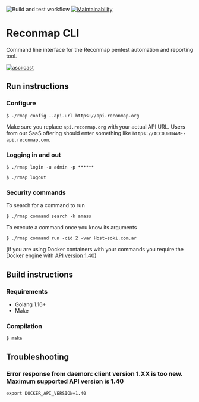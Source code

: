 ![Build and test workflow](https://github.com/Reconmap/cli/workflows/Build%20and%20test%20workflow/badge.svg)
[![Maintainability](https://api.codeclimate.com/v1/badges/8a2a847901e80305051b/maintainability)](https://codeclimate.com/github/reconmap/cli/maintainability)

# Reconmap CLI

Command line interface for the Reconmap pentest automation and reporting tool.

[![asciicast](https://asciinema.org/a/402505.svg)](https://asciinema.org/a/402505)

## Run instructions

### Configure

```shell
$ ./rmap config --api-url https://api.reconmap.org
```

Make sure you replace `api.reconmap.org` with your actual API URL. Users from our SaaS offering should enter something like `https://ACCOUNTNAME-api.reconmap.com`.

### Logging in and out

```shell
$ ./rmap login -u admin -p ******

$ ./rmap logout
```

### Security commands

To search for a command to run

```shell
$ ./rmap command search -k amass
```

To execute a command once you know its arguments

```shell
$ ./rmap command run -cid 2 -var Host=soki.com.ar
```

(if you are using Docker containers with your commands you require the Docker engine with [API version 1.40](https://docs.docker.com/engine/api/v1.40/))

## Build instructions

### Requirements

- Golang 1.16+
- Make

### Compilation

```shell
$ make
```

## Troubleshooting

### Error response from daemon: client version 1.XX is too new. Maximum supported API version is 1.40

```shell
export DOCKER_API_VERSION=1.40
```
